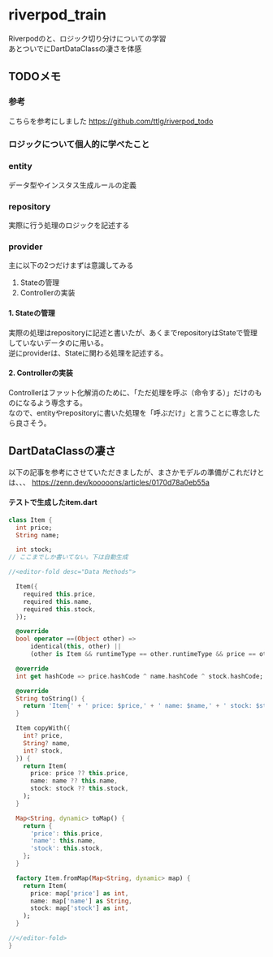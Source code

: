# riverpod_train

Riverpodのと、ロジック切り分けについての学習<br>
あとついでにDartDataClassの凄さを体感

## TODOメモ
### 参考
こちらを参考にしました
https://github.com/ttlg/riverpod_todo

### ロジックについて個人的に学べたこと

### entity
データ型やインスタス生成ルールの定義
### repository
実際に行う処理のロジックを記述する
### provider
主に以下の2つだけまずは意識してみる
1. Stateの管理
2. Controllerの実装

#### 1. Stateの管理
実際の処理はrepositoryに記述と書いたが、あくまでrepositoryはStateで管理していないデータのに用いる。<br>
逆にproviderは、Stateに関わる処理を記述する。
#### 2. Controllerの実装
Controllerはファット化解消のために、「ただ処理を呼ぶ（命令する）」だけのものになるよう専念する。<br>
なので、entityやrepositoryに書いた処理を「呼ぶだけ」と言うことに専念したら良さそう。

## DartDataClassの凄さ
以下の記事を参考にさせていただきましたが、まさかモデルの準備がこれだけとは、、、
https://zenn.dev/kooooons/articles/0170d78a0eb55a

#### テストで生成したitem.dart
```dart:item.dart
class Item {
  int price;
  String name;

  int stock;
// ここまでしか書いてない。下は自動生成

//<editor-fold desc="Data Methods">

  Item({
    required this.price,
    required this.name,
    required this.stock,
  });

  @override
  bool operator ==(Object other) =>
      identical(this, other) ||
      (other is Item && runtimeType == other.runtimeType && price == other.price && name == other.name && stock == other.stock);

  @override
  int get hashCode => price.hashCode ^ name.hashCode ^ stock.hashCode;

  @override
  String toString() {
    return 'Item{' + ' price: $price,' + ' name: $name,' + ' stock: $stock,' + '}';
  }

  Item copyWith({
    int? price,
    String? name,
    int? stock,
  }) {
    return Item(
      price: price ?? this.price,
      name: name ?? this.name,
      stock: stock ?? this.stock,
    );
  }

  Map<String, dynamic> toMap() {
    return {
      'price': this.price,
      'name': this.name,
      'stock': this.stock,
    };
  }

  factory Item.fromMap(Map<String, dynamic> map) {
    return Item(
      price: map['price'] as int,
      name: map['name'] as String,
      stock: map['stock'] as int,
    );
  }

//</editor-fold>
}
```
